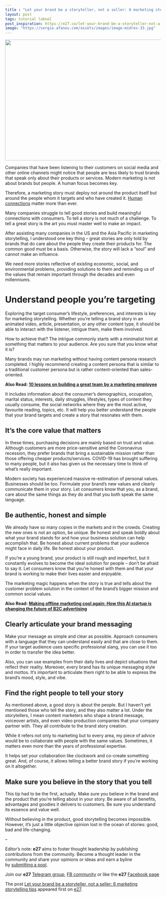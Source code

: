 ```yaml
---
title : "Let your brand be a storyteller, not a seller: 6 marketing storytelling tips"
layout: post
tags: tutorial labnol
post_inspiration: https://e27.co/let-your-brand-be-a-storyteller-not-a-seller-6-marketing-storytelling-tips-20210330/
image: "https://sergio.afanou.com/assets/images/image-midres-33.jpg"
---
```


<img loading="lazy" class="aligncenter size-full wp-image-261518" src="https://e27.co/wp-content/uploads/2020/01/TikTok_future_digitalmarketing.jpg" alt="" width="690" height="390" />
<p>Companies that have been listening to their customers on social media and other online channels might notice that people are less likely to trust brands that speak only about their products or services. Modern marketing is not about brands but people. A human focus becomes key.</p>
<p>Therefore, a marketing story must deploy not around the product itself but around the people whom it targets and who have created it. <a rel="follow" href="https://e27.co/why-humanising-e-commerce-will-be-the-game-changer-for-dtc-brands-20200626/">Human connections</a> matter more than ever. </p>
<p>Many companies struggle to tell good stories and build meaningful connections with consumers. To tell a story is not much of a challenge. To tell a great story is the art you must master well to make an impact. </p>
<p>After assisting many companies in the US and the Asia Pacific in marketing storytelling, I understood one key thing &#8211; great stories are only told by brands that do care about the people they create their products for. The common good must be a basis. Otherwise, the story will lack a “soul” and cannot make an influence. </p>
<p>We need more stories reflective of existing economic, social, and environmental problems, providing solutions to them and reminding us of the values that remain important through the decades and even millenniums. </p>
<h1>Understand people you’re targeting</h1>
<p>Exploring the target consumer’s lifestyle, preferences, and interests is key for marketing storytelling. Whether you’re telling a brand story in an animated video, article, presentation, or any other content type, it should be able to interact with the listener, intrigue them, make them involved. </p>
<p>How to achieve that? The intrigue commonly starts with a minimalist hint at something that matters to your audience. Are you sure that you know what it is?</p>
<p>Many brands may run marketing without having content persona research completed. I highly recommend creating a content persona that is similar to a traditional customer persona but is rather content-oriented than sales-oriented. </p>
<p><strong>Also Read: <a rel="follow" href="https://e27.co/10-kessons-on-building-a-great-team%e2%80%8a-by-a-marketing-employee-20210127/">10 lessons on building a great team  by a marketing employee</a></strong></p>
<p>It includes information about the consumer’s demographics, occupation, marital status, interests, daily struggles, lifestyles, types of content they usually consume, the social networks where they are the most active, favourite reading, topics, etc. It will help you better understand the people that your brand targets and create a story that resonates with them.</p>
<h2>It’s the core value that matters</h2>
<p>In these times, purchasing decisions are mainly based on trust and value. Although customers are more price-sensitive amid the Coronavirus recession, they prefer brands that bring a sustainable mission rather than those offering cheaper products/services. COVID-19 has brought suffering to many people, but it also has given us the necessary time to think of what’s really important. </p>
<p>Modern society has experienced massive re-estimation of personal values. Businesses should be too. Formulate your brand’s new values and clearly communicate them in your story. Let consumers know that you, as a brand, care about the same things as they do and that you both speak the same language.</p>
<h2>Be authentic, honest and simple</h2>
<p>We already have so many copies in the markets and in the crowds. Creating the new ones is not an option, be unique. Be honest and speak boldly about what your brand stands for and how your business solution can help accomplish that. Be honest about current problems that your audience might face in daily life. Be honest about your product. </p>
<p>If you’re a young brand, your product is still rough and imperfect, but it constantly evolves to become the ideal solution for people &#8211; don’t be afraid to say it. Let consumers know that you’re honest with them and that your brand is working to make their lives easier and enjoyable. </p>
<p>The marketing magic happens when the story is true and tells about the customer problem solution in the context of the brand’s bigger mission and common social values. </p>
<p><strong>Also Read: <a rel="follow" href="https://e27.co/making-offline-marketing-cool-again-how-this-ai-startup-is-changing-the-future-of-b2c-advertising-20210108/">Making offline marketing cool again: How this AI startup is changing the future of B2C advertising</a></strong></p>
<h2>Clearly articulate your brand messaging</h2>
<p>Make your message as simple and clear as possible. Approach consumers with a language that they can understand easily and that are close to them. If your target audience uses specific professional slang, you can use it too in order to transfer the idea better.</p>
<p>Also, you can use examples from their daily lives and depict situations that reflect their reality. Moreover, every brand has its unique messaging style and mottos. It’s important to articulate them right to be able to express the brand’s mood, style, and vibe.   </p>
<h2>Find the right people to tell your story</h2>
<p>As mentioned above, a good story is about the people. But I haven’t yet mentioned those who tell the story, and they also matter a lot. Under the storytellers, I mean content marketers who shape a brand message, voiceover artists, and even video production companies that your company partner with. They all contribute to the brand story creation. </p>
<p>While it refers not only to marketing but to every area, my piece of advice would be to collaborate with people with the same values. Sometimes, it matters even more than the years of professional expertise. </p>
<p>It helps set your collaboration like clockwork and co-create something great. And, of course, it allows telling a better brand story if you’re working on it altogether.  </p>
<h2>Make sure you believe in the story that you tell</h2>
<p>This tip had to be the first, actually. Make sure you believe in the brand and the product that you’re telling about in your story. Be aware of all benefits, advantages and goodies it delivers to customers. Be sure you understand its essence and value well. </p>
<p>Without believing in the product, good storytelling becomes impossible. However, it’s just a little objective opinion lost in the ocean of stories: good, bad and life-changing.</p>
<p>&#8211;</p>
<p class="p1"><span class="s1">Editor’s note: <strong>e27</strong> aims to foster thought leadership by publishing contributions from the community. Become a thought leader in the community and share your opinions or ideas and earn a byline by <a rel="follow" href="https://e27.co/contributor"><span class="s2">submitting a post</span></a>.</span></p>
<p class="p1"><span class="s1">Join our <strong>e27</strong> <a rel="follow" href="https://t.me/joinchat/HmTbfBcGCZeykhM8NOlQ-g"><span class="s2">Telegram group</span></a>, <a rel="follow" href="https://www.facebook.com/groups/e27co/permalink/886904662065955/">FB community</a> or like the <strong>e27</strong> <a rel="follow" href="https://www.facebook.com/e27/?ref=your_pages"><span class="s2">Facebook page</span></a></span></p>
<p>The post <a rel="nofollow" href="https://e27.co/let-your-brand-be-a-storyteller-not-a-seller-6-marketing-storytelling-tips-20210330/">Let your brand be a storyteller, not a seller: 6 marketing storytelling tips</a> appeared first on <a rel="nofollow" href="https://e27.co">e27</a>.</p>
